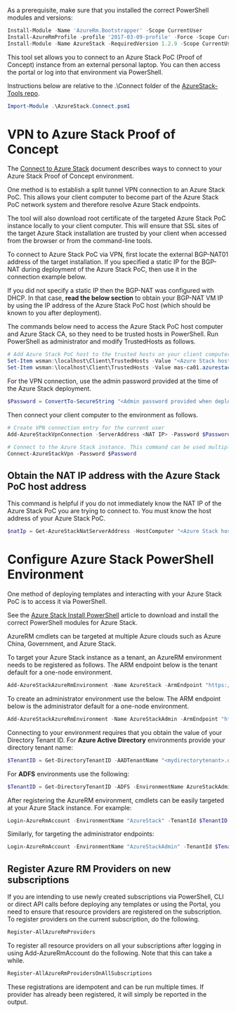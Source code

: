 As a prerequisite, make sure that you installed the correct PowerShell modules and versions:

```powershell
Install-Module -Name 'AzureRm.Bootstrapper' -Scope CurrentUser
Install-AzureRmProfile -profile '2017-03-09-profile' -Force -Scope CurrentUser
Install-Module -Name AzureStack -RequiredVersion 1.2.9 -Scope CurrentUser
```

This tool set allows you to connect to an Azure Stack PoC (Proof of Concept) instance from an external personal laptop. You can then access the portal or log into that environment via PowerShell. 

Instructions below are relative to the .\Connect folder of the [AzureStack-Tools repo](..).

```powershell
Import-Module .\AzureStack.Connect.psm1
```

# VPN to Azure Stack Proof of Concept

The [Connect to Azure Stack](https://docs.microsoft.com/en-us/azure/azure-stack/azure-stack-connect-azure-stack) document describes ways to connect to your Azure Stack Proof of Concept environment.

One method is to establish a split tunnel VPN connection to an Azure Stack PoC. 
This allows your client computer to become part of the Azure Stack PoC network system and therefore resolve Azure Stack endpoints. 

The tool will also download root certificate of the targeted Azure Stack PoC instance locally to your client computer. 
This will ensure that SSL sites of the target Azure Stack installation are trusted by your client when accessed from the browser or from the command-line tools.

To connect to Azure Stack PoC via VPN, first locate the external BGP-NAT01 address of the target installation. 
If you specified a static IP for the BGP-NAT during deployment of the Azure Stack PoC, then use it in the connection example below. 

If you did not specify a static IP then the BGP-NAT was configured with DHCP. In that case, **read the below section** to obtain your BGP-NAT VM IP by using the IP address of the Azure Stack PoC host (which should be known to you after deployment). 

The commands below need to access the Azure Stack PoC host computer and Azure Stack CA, so they need to be trusted hosts in PowerShell. Run PowerShell as administrator and modify TrustedHosts as follows.

```powershell
# Add Azure Stack PoC host to the trusted hosts on your client computer
Set-Item wsman:\localhost\Client\TrustedHosts -Value "<Azure Stack host address>" -Concatenate
Set-Item wsman:\localhost\Client\TrustedHosts -Value mas-ca01.azurestack.local -Concatenate
```  

For the VPN connection, use the admin password provided at the time of the Azure Stack deployment.

```powershell
$Password = ConvertTo-SecureString "<Admin password provided when deploying Azure Stack>" -AsPlainText -Force
```

Then connect your client computer to the environment as follows.

```powershell
# Create VPN connection entry for the current user
Add-AzureStackVpnConnection -ServerAddress <NAT IP> -Password $Password

# Connect to the Azure Stack instance. This command can be used multiple times.
Connect-AzureStackVpn -Password $Password
```

## Obtain the NAT IP address with the Azure Stack PoC host address

This command is helpful if you do not immediately know the NAT IP of the Azure Stack PoC you are trying to connect to. You must know the host address of your Azure Stack PoC.

```powershell
$natIp = Get-AzureStackNatServerAddress -HostComputer "<Azure Stack host address>" -Password $Password
```


# Configure Azure Stack PowerShell Environment

One method of deploying templates and interacting with your Azure Stack PoC is to access it via PowerShell. 

See the [Azure Stack Install PowerShell](https://docs.microsoft.com/en-us/azure/azure-stack/azure-stack-connect-powershell) article to download and install the correct PowerShell modules for Azure Stack.

AzureRM cmdlets can be targeted at multiple Azure clouds such as Azure China, Government, and Azure Stack.

To target your Azure Stack instance as a tenant, an AzureRM environment needs to be registered as follows. The ARM endpoint below is the tenant default for a one-node environment.

```powershell
Add-AzureStackAzureRmEnvironment -Name AzureStack -ArmEndpoint "https://management.local.azurestack.external" 
```

To create an administrator environment use the below. The ARM endpoint below is the administrator default for a one-node environment.

```powershell
Add-AzureStackAzureRmEnvironment -Name AzureStackAdmin -ArmEndpoint "https://adminmanagement.local.azurestack.external" 
```

Connecting to your environment requires that you obtain the value of your Directory Tenant ID. For **Azure Active Directory** environments provide your directory tenant name:

```powershell
$TenantID = Get-DirectoryTenantID -AADTenantName "<mydirectorytenant>.onmicrosoft.com" -EnvironmentName AzureStackAdmin 
```

For **ADFS** environments use the following:

```powershell
$TenantID = Get-DirectoryTenantID -ADFS -EnvironmentName AzureStackAdmin 
```

After registering the AzureRM environment, cmdlets can be easily targeted at your Azure Stack instance. For example:

```powershell
Login-AzureRmAccount -EnvironmentName "AzureStack" -TenantId $TenantID
```

Similarly, for targeting the administrator endpoints:

```powershell
Login-AzureRmAccount -EnvironmentName "AzureStackAdmin" -TenantId $TenantID
```

## Register Azure RM Providers on new subscriptions

If you are intending to use newly created subscriptions via PowerShell, CLI or direct API calls before deploying any templates or using the Portal, you need to ensure that resource providers are registered on the subscription.
To register providers on the current subscription, do the following.

```powershell
Register-AllAzureRmProviders
```

To register all resource providers on all your subscriptions after logging in using Add-AzureRmAccount do the following. Note that this can take a while.

```powershell
Register-AllAzureRmProvidersOnAllSubscriptions
```

These registrations are idempotent and can be run multiple times. If provider has already been registered, it will simply be reported in the output.





